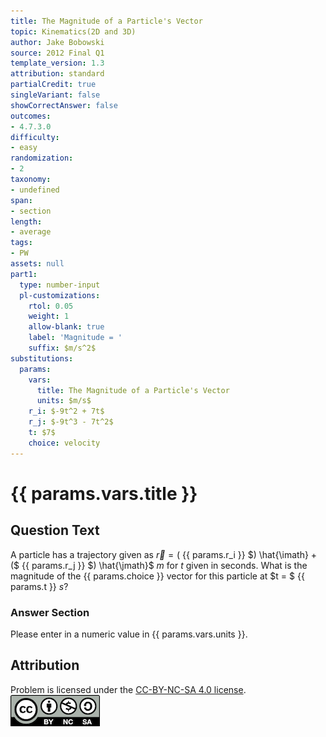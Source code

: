 ```yaml
---
title: The Magnitude of a Particle's Vector
topic: Kinematics(2D and 3D)
author: Jake Bobowski
source: 2012 Final Q1
template_version: 1.3
attribution: standard
partialCredit: true
singleVariant: false
showCorrectAnswer: false
outcomes:
- 4.7.3.0
difficulty:
- easy
randomization:
- 2
taxonomy:
- undefined
span:
- section
length:
- average
tags:
- PW
assets: null
part1:
  type: number-input
  pl-customizations:
    rtol: 0.05
    weight: 1
    allow-blank: true
    label: 'Magnitude = '
    suffix: $m/s^2$
substitutions:
  params:
    vars:
      title: The Magnitude of a Particle's Vector
      units: $m/s$
    r_i: $-9t^2 + 7t$
    r_j: $-9t^3 - 7t^2$
    t: $7$
    choice: velocity
---
```

# {{ params.vars.title }}

## Question Text

A particle has a trajectory given as $\vec{r} = ($ {{ params.r_i }} $) \hat{\imath} + ($ {{ params.r_j }} $) \hat{\jmath}$ $m$ for $t$ given in seconds. What is the magnitude of the {{ params.choice }} vector for this particle at $t = $ {{ params.t }} $s$?

### Answer Section

Please enter in a numeric value in {{ params.vars.units }}.

## Attribution

Problem is licensed under the [CC-BY-NC-SA 4.0 license](https://creativecommons.org/licenses/by-nc-sa/4.0/).<br> ![The Creative Commons 4.0 license requiring attribution-BY, non-commercial-NC, and share-alike-SA license.](https://raw.githubusercontent.com/firasm/bits/master/by-nc-sa.png)